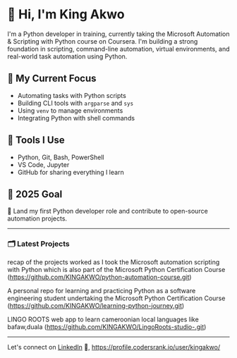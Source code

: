 # 👋 Hi, I'm King Akwo

I'm a Python developer in training, currently taking the Microsoft Automation & Scripting with Python course on Coursera. I'm building a strong foundation in scripting, command-line automation, virtual environments, and real-world task automation using Python.

## 🚀 My Current Focus

- Automating tasks with Python scripts
- Building CLI tools with `argparse` and `sys`
- Using `venv` to manage environments
- Integrating Python with shell commands


## 🧰 Tools I Use

- Python, Git, Bash, PowerShell
- VS Code, Jupyter
- GitHub for sharing everything I learn

## 🎯 2025 Goal

📌 Land my first Python developer role and contribute to open-source automation projects.

---

### 🗂️ Latest Projects

recap of the projects worked as I took the Microsoft automation scripting with Python which is also part of the Microsoft Python Certification Course (https://github.com/KINGAKWO/python-automation-course.git)

A personal repo for learning and practicing Python as a software engineering student undertaking the Microsoft Python Certification Course (https://github.com/KINGAKWO/learning-python-journey.git)

LINGO ROOTS web app to learn cameroonian local languages like bafaw,duala (https://github.com/KINGAKWO/LingoRoots-studio-.git)

---

Let's connect on [LinkedIn](www.linkedin.com/in/akwo-makembe-king-108a28252) 🚀, https://profile.codersrank.io/user/kingakwo/
